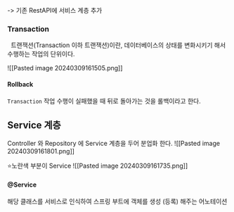 
-> 기존 RestAPI에 서비스 계층 추가

### Transaction

  트랜잭션(Transaction 이하 트랜잭션)이란, 데이터베이스의 상태를 변화시키기 해서 수행하는 작업의 단위이다.

![[Pasted image 20240309161505.png]]

#### Rollback
  `Transaction` 작업 수행이 실패했을 때 뒤로 돌아가는 것을 롤백이라고 한다.



## Service 계층

Controller 와 Repository 에 Service 계층을 두어 분업화 한다.
![[Pasted image 20240309161801.png]]


⭐노란색 부분이 Service 
![[Pasted image 20240309161735.png]]

#### @Service 
  해당 클래스를 서비스로 인식하여 스프링 부트에 객체를 생성 (등록) 해주는 어노테이션
